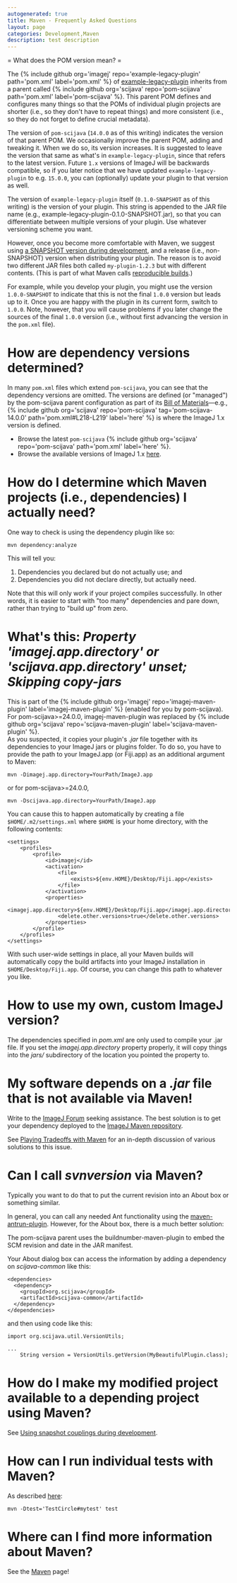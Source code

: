 ```yaml
---
autogenerated: true
title: Maven - Frequently Asked Questions
layout: page
categories: Development,Maven
description: test description
---
```


= What does the POM version mean? =

The {% include github org='imagej' repo='example-legacy-plugin' path='pom.xml' label='pom.xml' %} of [example-legacy-plugin](https://github.com/imagej/example-legacy-plugin/) inherits from a parent called {% include github org='scijava' repo='pom-scijava' path='pom.xml' label='pom-scijava' %}. This parent POM defines and configures many things so that the POMs of individual plugin projects are shorter (i.e., so they don't have to repeat things) and more consistent (i.e., so they do not forget to define crucial metadata).

The version of `pom-scijava` (`14.0.0` as of this writing) indicates the version of that parent POM. We occasionally improve the parent POM, adding and tweaking it. When we do so, its version increases. It is suggested to leave the version that same as what's in `example-legacy-plugin`, since that refers to the latest version. Future `1.x` versions of ImageJ will be backwards compatible, so if you later notice that we have updated `example-legacy-plugin` to e.g. `15.0.0`, you can (optionally) update your plugin to that version as well.

The version of `example-legacy-plugin` itself (`0.1.0-SNAPSHOT` as of this writing) is the version of your plugin. This string is appended to the JAR file name (e.g., example-legacy-plugin-0.1.0-SNAPSHOT.jar), so that you can differentiate between multiple versions of your plugin. Use whatever versioning scheme you want.

However, once you become more comfortable with Maven, we suggest using [a SNAPSHOT version during development](http://stackoverflow.com/questions/5901378/what-exactly-is-a-maven-snapshot-and-why-do-we-need-it), and a release (i.e., non-SNAPSHOT) version when distributing your plugin. The reason is to avoid two different JAR files both called `my-plugin-1.2.3` but with different contents. (This is part of what Maven calls [reproducible builds](/Architecture#Reproducible_builds).)

For example, while you develop your plugin, you might use the version `1.0.0-SNAPSHOT` to indicate that this is not the final `1.0.0` version but leads up to it. Once you are happy with the plugin in its current form, switch to `1.0.0`. Note, however, that you will cause problems if you later change the sources of the final `1.0.0` version (i.e., without first advancing the version in the `pom.xml` file).

How are dependency versions determined?
=======================================

In many `pom.xml` files which extend `pom-scijava`, you can see that the dependency versions are omitted. The versions are defined (or "managed") by the pom-scijava parent configuration as part of its [Bill of Materials](/Architecture#Bill_of_Materials)—e.g., {% include github org='scijava' repo='pom-scijava' tag='pom-scijava-14.0.0' path='pom.xml\#L218-L219' label='here' %} is where the ImageJ 1.x version is defined.

-   Browse the latest `pom-scijava` {% include github org='scijava' repo='pom-scijava' path='pom.xml' label='here' %}.
-   Browse the available versions of ImageJ 1.x [here](http://maven.imagej.net/content/groups/public/net/imagej/ij/).

How do I determine which Maven projects (i.e., dependencies) I actually need?
=============================================================================

One way to check is using the dependency plugin like so:

    mvn dependency:analyze

This will tell you:

1.  Dependencies you declared but do not actually use; and
2.  Dependencies you did not declare directly, but actually need.

Note that this will only work if your project compiles successfully. In other words, it is easier to start with "too many" dependencies and pare down, rather than trying to "build up" from zero.

What's this: *Property 'imagej.app.directory' or 'scijava.app.directory' unset; Skipping copy-jars*
===================================================================================================

This is part of the {% include github org='imagej' repo='imagej-maven-plugin' label='imagej-maven-plugin' %} (enabled for you by pom-scijava). For pom-scijava&gt;=24.0.0, imagej-maven-plugin was replaced by {% include github org='scijava' repo='scijava-maven-plugin' label='scijava-maven-plugin' %}.  
As you suspected, it copies your plugin's *.jar* file together with its dependencies to your ImageJ jars or plugins folder. To do so, you have to provide the path to your ImageJ.app (or Fiji.app) as an additional argument to Maven:

    mvn -Dimagej.app.directory=YourPath/ImageJ.app

or for pom-scijava&gt;=24.0.0,

    mvn -Dscijava.app.directory=YourPath/ImageJ.app

You can cause this to happen automatically by creating a file `$HOME/.m2/settings.xml` where `$HOME` is your home directory, with the following contents:

    <settings>
        <profiles>
            <profile>
                <id>imagej</id>
                <activation>
                    <file>
                        <exists>${env.HOME}/Desktop/Fiji.app</exists>
                    </file>
                </activation>
                <properties>
                    <imagej.app.directory>${env.HOME}/Desktop/Fiji.app</imagej.app.directory>
                    <delete.other.versions>true</delete.other.versions>
                </properties>
            </profile>
        </profiles>
    </settings>

With such user-wide settings in place, all your Maven builds will automatically copy the build artifacts into your ImageJ installation in `$HOME/Desktop/Fiji.app`. Of course, you can change this path to whatever you like.

How to use my own, custom ImageJ version?
=========================================

The dependencies specified in *pom.xml* are only used to compile your .jar file. If you set the *imagej.app.directory* property properly, it will copy things into the *jars/* subdirectory of the location you pointed the property to.

My software depends on a *.jar* file that is not available via Maven!
=====================================================================

Write to the [ImageJ Forum](http://forum.imagej.net/) seeking assistance. The best solution is to get your dependency deployed to the [ImageJ Maven repository](https://maven.imagej.net/).

See [Playing Tradeoffs with Maven](https://www.cloudbees.com/blog/playing-trade-offs-maven) for an in-depth discussion of various solutions to this issue.

Can I call *svnversion* via Maven?
==================================

Typically you want to do that to put the current revision into an About box or something similar.

In general, you can call any needed Ant functionality using the [maven-antrun-plugin](http://maven.apache.org/plugins/maven-antrun-plugin/). However, for the About box, there is a much better solution:

The pom-scijava parent uses the buildnumber-maven-plugin to embed the SCM revision and date in the JAR manifest.

Your About dialog box can access the information by adding a dependency on *scijava-common* like this:

    <dependencies>
      <dependency>
        <groupId>org.scijava</groupId>
        <artifactId>scijava-common</artifactId>
      </dependency>
    </dependencies>

and then using code like this:

    import org.scijava.util.VersionUtils;

    ...
        String version = VersionUtils.getVersion(MyBeautifulPlugin.class);

How do I make my modified project available to a depending project using Maven?
===============================================================================

See [Using snapshot couplings during development](Architecture#Using_snapshot_couplings_during_development).

How can I run individual tests with Maven?
==========================================

As described [here](http://maven.apache.org/surefire/maven-surefire-plugin/examples/single-test.html):

    mvn -Dtest='TestCircle#mytest' test

Where can I find more information about Maven?
==============================================

See the [Maven](/develop/maven) page!

 
